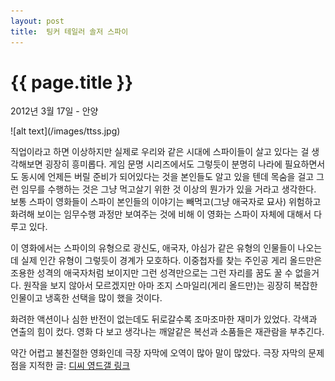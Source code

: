 ```yaml
---
layout: post
title:  팅커 테일러 솔저 스파이
---
```


{{ page.title }}
================

<p class="meta">2012년 3월 17일 - 안양</p>
![alt text](/images/ttss.jpg)

직업이라고 하면 이상하지만 실제로 우리와 같은 시대에 스파이들이 살고 있다는 걸 생각해보면 굉장히 흥미롭다. 게임 문명 시리즈에서도 그렇듯이 분명히 나라에 필요하면서도 동시에 언제든 버릴 준비가 되어있다는 것을 본인들도 알고 있을 텐데 목숨을 걸고 그런 임무를 수행하는 것은 그냥 먹고살기 위한 것 이상의 뭔가가 있을 거라고 생각한다. 보통 스파이 영화들이 스파이 본인들의 이야기는 빼먹고(그냥 애국자로 묘사) 위험하고 화려해 보이는 임무수행 과정만 보여주는 것에 비해 이 영화는 스파이 자체에 대해서 다루고 있다. 

이 영화에서는 스파이의 유형으로 광신도, 애국자, 야심가 같은 유형의 인물들이 나오는데 실제 인간 유형이 그렇듯이 경계가 모호하다. 이중첩자를 찾는 주인공 게리 올드만은 조용한 성격의 애국자처럼 보이지만 그런 성격만으로는 그런 자리를 꿈도 꿀 수 없을거다. 원작을 보지 않아서 모르겠지만 아마 조지 스마일리(게리 올드만)는 굉장히 복잡한 인물이고 냉혹한 선택을 많이 했을 것이다. 

화려한 액션이나 심한 반전이 없는데도 뒤로갈수록 조마조마한 재미가 있었다. 각색과 연출의 힘이 컸다.  영화 다 보고 생각나는 깨알같은 복선과 소품들은 재관람을 부추긴다. 

약간 어렵고 불친절한 영화인데 극장 자막에 오역이 많아 말이 많았다. 극장 자막의 문제점을 지적한 글: [디씨 영드갤 링크](http://gall.dcinside.com/list.php?id=england_drama&no=282349)